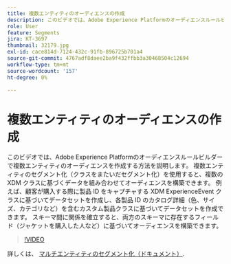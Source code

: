 ```yaml
---
title: 複数エンティティのオーディエンスの作成
description: このビデオでは、Adobe Experience Platformのオーディエンスルールビルダーで複数エンティティのオーディエンスを作成する方法を説明します。  複数エンティティのセグメント化（クラスをまたいだセグメント化）を使用すると、複数の XDM クラスに基づくデータを組み合わせてオーディエンスを構築できます。
role: User
feature: Segments
jira: KT-3697
thumbnail: 32179.jpg
exl-id: cace814d-7124-432c-91fb-896725b701a4
source-git-commit: 4767adf8daee2ba9f432ffbb3a30468504c12694
workflow-type: tm+mt
source-wordcount: '157'
ht-degree: 0%

---
```


# 複数エンティティのオーディエンスの作成

このビデオでは、Adobe Experience Platformのオーディエンスルールビルダーで複数エンティティのオーディエンスを作成する方法を説明します。  複数エンティティのセグメント化（クラスをまたいだセグメント化）を使用すると、複数の XDM クラスに基づくデータを組み合わせてオーディエンスを構築できます。 例えば、顧客が購入する際に製品 ID をキャプチャする XDM ExperienceEvent クラスに基づいてデータセットを作成し、各製品 ID のカタログ詳細（色、サイズ、カテゴリなど）を含むカスタム製品クラスに基づいてデータセットを作成できます。 スキーマ間に関係を確立すると、両方のスキーマに存在するフィールド（ジャケットを購入した人など）に基づいてオーディエンスを構築できます。

<!--Segment context (segment payload) allows you to provide key contextual details, such as a visitor's abandoned cart contents, in your segment definition so you can send personalized messages.-->

>[!VIDEO](https://video.tv.adobe.com/v/32179?quality=12&learn=on)

詳しくは、 [マルチエンティティのセグメント化（ドキュメント）](https://experienceleague.adobe.com/docs/experience-platform/segmentation/multi-entity-segmentation.html).
